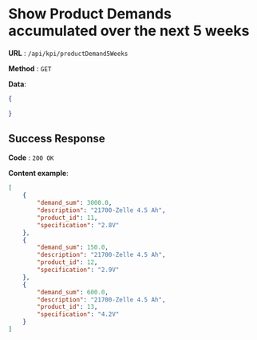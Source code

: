 # Show Product Demands accumulated over the next 5 weeks

**URL** : `/api/kpi/productDemand5Weeks`

**Method** : `GET`

**Data**: 

```json
{
    
}
```

## Success Response

**Code** : `200 OK`

**Content example**:
```json
[
    {
        "demand_sum": 3000.0,
        "description": "21700-Zelle 4.5 Ah",
        "product_id": 11,
        "specification": "2.8V"
    },
    {
        "demand_sum": 150.0,
        "description": "21700-Zelle 4.5 Ah",
        "product_id": 12,
        "specification": "2.9V"
    },
    {
        "demand_sum": 600.0,
        "description": "21700-Zelle 4.5 Ah",
        "product_id": 13,
        "specification": "4.2V"
    }
]
```
